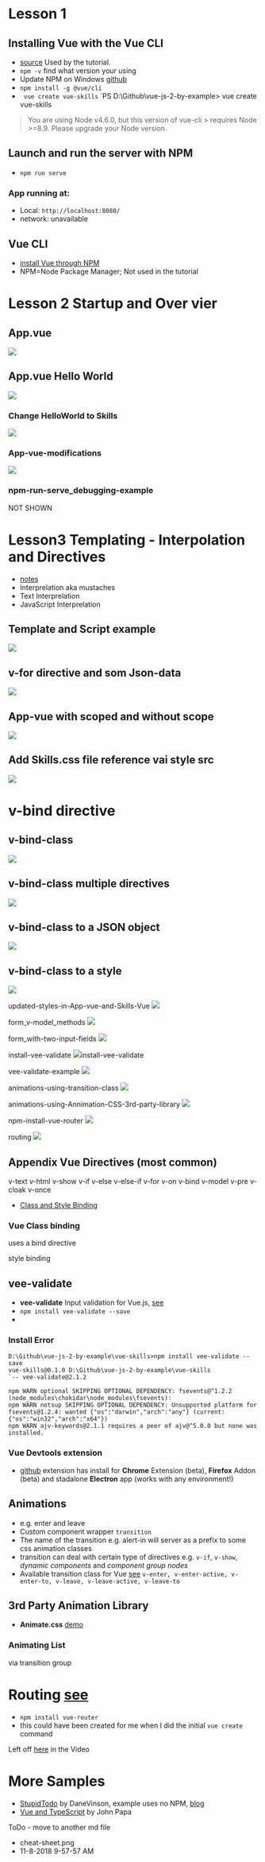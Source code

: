 
# Lesson 1
## Installing Vue with the Vue CLI
- [source](https://coursetro.com/posts/code/133/How-to-Install-Vue-2---Through-CDN,-NPM-and-the-Vue-CLI) Used by the tutorial.
- `npm -v` find what version your using
- Update NPM on Windows [github](https://stackoverflow.com/questions/18412129/how-can-i-update-npm-on-windows)
- `npm install -g @vue/cli`
- ` vue create vue-skills`
`PS D:\Github\vue-js-2-by-example> vue create vue-skills
> You are using Node v4.6.0, but this version of vue-cli > requires Node >=8.9.
> Please upgrade your Node version.

## Launch and run the server with NPM
- `npm run serve`

### App running at:
- Local: `http://localhost:8080/`
- network: unavailable

## Vue CLI
- [install Vue through NPM](https://coursetro.com/posts/code/133/How-to-Install-Vue-2---Through-CDN,-NPM-and-the-Vue-CLI) 
- NPM=Node Package Manager; Not used in the tutorial

# Lesson 2 Startup and Over vier

## App.vue
<img src="01-App-dot-Vue.png" />

## App.vue Hello World
<img src="02-App-dot-Vue-HelloWorld_Vue-Component.png" />

### Change HelloWorld to Skills
<img src="change-HelloWorld-to-Skills.png" />

### App-vue-modifications
<img src="App-vue-modifications.png" />


### npm-run-serve_debugging-example
NOT SHOWN



# Lesson3 Templating - Interpolation and Directives
- [notes](https://coursetro.com/courses/23/Vue-Tutorial-in-2018---Learn-Vue.js-by-Example/lessons/3)
- Interprelation aka mustaches
- Text Interprelation
- JavaScript Interprelation

## Template and Script example
<img src="template-script-example.png" />

## v-for directive and som Json-data
<img src="v-for_and-Json-data.png" />

## App-vue with scoped and without scope
<img src="App-Vue-with-scoped-and-without.png" />

## Add Skills.css file reference vai style src
<img src="Adding-css-file-to-style-src.png" />

# v-bind directive
## v-bind-class
<img src="v-bind_directive.png" />

## v-bind-class multiple directives
<img src="v-bind_multiple-directives.png" />

## v-bind-class to a JSON object
<img src="v-bind_directive-to-a-JSON-object.png" />


## v-bind-class to a style
<img src="v-bind_directive-to-a-style.png" />

updated-styles-in-App-vue-and-Skills-Vue
<img src="updated-styles-in-App-vue-and-Skills-Vue.png" />

form_v-model_methods
<img src="form_v-model_methods.png" />

form_with-two-input-fields
<img src="form_with-two-input-fields.png" />

install-vee-validate
<img src="install-vee-validate.png" />install-vee-validate

vee-validate-example
<img src="vee-validate-example.png" />

animations-using-transition-class
<img src="animations-using-transition-class.png" />

animations-using-Annimation-CSS-3rd-party-library
<img src="animations-using-Annimation-CSS-3rd-party-library.png" />

npm-install-vue-router
<img src="npm-install-vue-router.png" />

routing
<img src="routing.png" />


## Appendix Vue Directives (most common)
  v-text
  v-html
  v-show
  v-if
  v-else
  v-else-if
  v-for
  v-on
  v-bind
  v-model
  v-pre
  v-cloak
  v-once

- [Class and Style Binding](https://coursetro.com/posts/code/136/Vue-CSS-Tutorial---Class-and-Style-Binding)

### Vue Class binding
uses a bind directive

style binding

## vee-validate
- **vee-validate** Input validation for Vue.js, [see](https://baianat.github.io/vee-validate/)
- `npm install vee-validate --save`
-
### Install Error
    D:\Github\vue-js-2-by-example\vue-skills>npm install vee-validate --save
    vue-skills@0.1.0 D:\Github\vue-js-2-by-example\vue-skills
    `-- vee-validate@2.1.2

    npm WARN optional SKIPPING OPTIONAL DEPENDENCY: fsevents@^1.2.2 (node_modules\chokidar\node_modules\fsevents):
    npm WARN notsup SKIPPING OPTIONAL DEPENDENCY: Unsupported platform for fsevents@1.2.4: wanted {"os":"darwin","arch":"any"} (current: {"os":"win32","arch":"x64"})
    npm WARN ajv-keywords@2.1.1 requires a peer of ajv@^5.0.0 but none was installed.

### Vue Devtools extension 
-  [github](https://github.com/vuejs/vue-devtools) extension has install for **Chrome** Extension (beta), **Firefox** Addon (beta) and stadalone **Electron** app (works with any environment!)

## Animations
- e.g. enter and leave
- Custom component wrapper `transition`
- The name of the transition e.g. alert-in will server as a prefix to some css animation classes
- transition can deal with certain type of directives e.g. `v-if`, `v-show`, _dynamic components_ and _component group nodes_
- Available transition class for Vue [see](https://vuejs.org/v2/guide/transitions.html)
   `v-enter, v-enter-active, v-enter-to, v-leave, v-leave-active, v-leave-to`
    
## 3rd Party Animation Library 
- **Animate.css** [demo](https://daneden.github.io/animate.css/)

### Animating List
via transition group


# Routing [see](https://router.vuejs.org/installation.html)
- `npm install vue-router`
- this could have been created for me when I did the initial `vue create` command

Left off [here](https://youtu.be/78tNYZUS-ps?t=3609) in the Video


# More Samples
- [StupidTodo](https://github.com/DaneVinson/StupidTodo) by DaneVinson, example uses no NPM, [blog](https://developingdane.com/vue-js/)
- [Vue and TypeScript](https://johnpapa.net/vue-typescript/) by John Papa

ToDo - move to another md file
- cheat-sheet.png
- 11-8-2018 9-57-57 AM